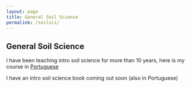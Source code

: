 ```yaml
---
layout: page
title: General Soil Science
permalink: /soilsci/
---
```


<h2> General Soil Science </h2> 

I have been teaching intro soil science for more than 10 years, here is my course in <a href="https://youtube.com/playlist?list=PLLRBE1uLYrK_9JIL9qrSbmrYPORklABKB">Portuguese</a>

I have an intro soil science book coming out soon (also in Portuguese)


